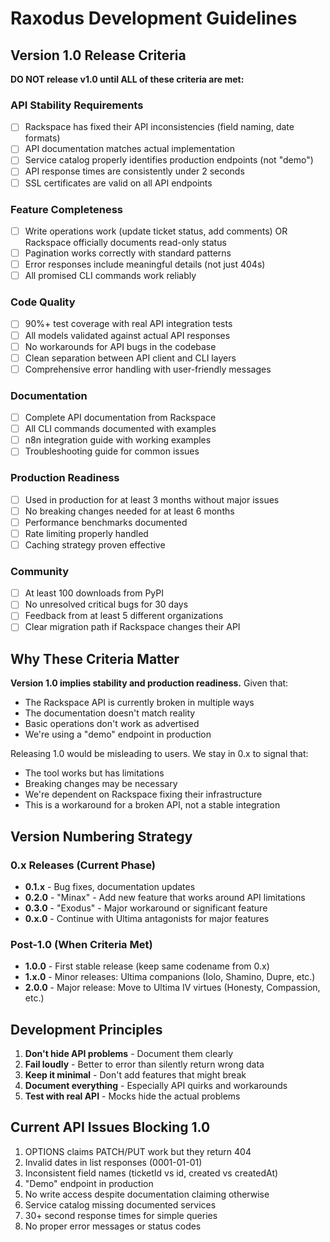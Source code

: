 # Raxodus Development Guidelines

## Version 1.0 Release Criteria

**DO NOT release v1.0 until ALL of these criteria are met:**

### API Stability Requirements
- [ ] Rackspace has fixed their API inconsistencies (field naming, date formats)
- [ ] API documentation matches actual implementation
- [ ] Service catalog properly identifies production endpoints (not "demo")
- [ ] API response times are consistently under 2 seconds
- [ ] SSL certificates are valid on all API endpoints

### Feature Completeness
- [ ] Write operations work (update ticket status, add comments) OR Rackspace officially documents read-only status
- [ ] Pagination works correctly with standard patterns
- [ ] Error responses include meaningful details (not just 404s)
- [ ] All promised CLI commands work reliably

### Code Quality
- [ ] 90%+ test coverage with real API integration tests
- [ ] All models validated against actual API responses
- [ ] No workarounds for API bugs in the codebase
- [ ] Clean separation between API client and CLI layers
- [ ] Comprehensive error handling with user-friendly messages

### Documentation
- [ ] Complete API documentation from Rackspace
- [ ] All CLI commands documented with examples
- [ ] n8n integration guide with working examples
- [ ] Troubleshooting guide for common issues

### Production Readiness
- [ ] Used in production for at least 3 months without major issues
- [ ] No breaking changes needed for at least 6 months
- [ ] Performance benchmarks documented
- [ ] Rate limiting properly handled
- [ ] Caching strategy proven effective

### Community
- [ ] At least 100 downloads from PyPI
- [ ] No unresolved critical bugs for 30 days
- [ ] Feedback from at least 5 different organizations
- [ ] Clear migration path if Rackspace changes their API

## Why These Criteria Matter

**Version 1.0 implies stability and production readiness.** Given that:
- The Rackspace API is currently broken in multiple ways
- The documentation doesn't match reality
- Basic operations don't work as advertised
- We're using a "demo" endpoint in production

Releasing 1.0 would be misleading to users. We stay in 0.x to signal that:
- The tool works but has limitations
- Breaking changes may be necessary
- We're dependent on Rackspace fixing their infrastructure
- This is a workaround for a broken API, not a stable integration

## Version Numbering Strategy

### 0.x Releases (Current Phase)
- **0.1.x** - Bug fixes, documentation updates
- **0.2.0** - "Minax" - Add new feature that works around API limitations
- **0.3.0** - "Exodus" - Major workaround or significant feature
- **0.x.0** - Continue with Ultima antagonists for major features

### Post-1.0 (When Criteria Met)
- **1.0.0** - First stable release (keep same codename from 0.x)
- **1.x.0** - Minor releases: Ultima companions (Iolo, Shamino, Dupre, etc.)
- **2.0.0** - Major release: Move to Ultima IV virtues (Honesty, Compassion, etc.)

## Development Principles

1. **Don't hide API problems** - Document them clearly
2. **Fail loudly** - Better to error than silently return wrong data
3. **Keep it minimal** - Don't add features that might break
4. **Document everything** - Especially API quirks and workarounds
5. **Test with real API** - Mocks hide the actual problems

## Current API Issues Blocking 1.0

1. OPTIONS claims PATCH/PUT work but they return 404
2. Invalid dates in list responses (0001-01-01)
3. Inconsistent field names (ticketId vs id, created vs createdAt)
4. "Demo" endpoint in production
5. No write access despite documentation claiming otherwise
6. Service catalog missing documented services
7. 30+ second response times for simple queries
8. No proper error messages or status codes